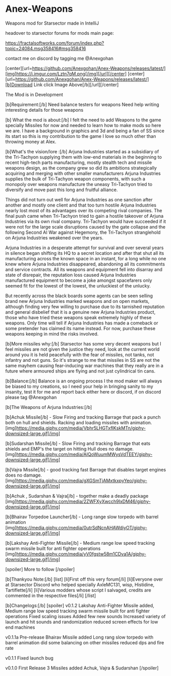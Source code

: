 # Anex-Weapons
Weapons mod for Starsector made in IntelliJ

headover to starsector forums for mods main page:

https://fractalsoftworks.com/forum/index.php?topic=24084.msg358416#msg358416

contact me on discord by tagging me @Anexgohan


[center][url=https://github.com/Anexgohan/Anex-Weapons/releases/latest/][img]https://i.imgur.com/Lztn7qM.png[/img][/url][/center]
[center][url=https://github.com/Anexgohan/Anex-Weapons/releases/latest/][b]Download Link click Image Above[/b][/url][/center]

The Mod is in Development

[b]Requirement:[/b]
Need balance testers for weapons 
Need help writing interesting details for those weapons

[b] What the mod is about:[/b]
I felt the need to add Weapons to the game specially Missiles for now and needed to learn how to make mods so here we are.
I have a background in graphics and 3d and being a fan of SS since its start so this is my contribution to the game I love so much other than throwing money at Alex.

[b]What's the vision/lore :[/b]
Arjuna Industries started as a subsidiary of the Tri-Tachyon supplying them with low-end materials in the beginning to recent high-tech parts manufacturing, mostly stealth tech and missile weapons design, as the company grew so did its ambitions strategically acquiring and merging with other smaller manufacturers Arjuna Industries supplies the bulk of Tri-Tachyon weapon components, with such a monopoly over weapons manufacture the uneasy Tri-Tachyon tried to diversify and move past this long and fruitful alliance.

Things did not turn out well for Arjuna Industries as one sanction after another and mostly one client and that too turn hostile Arjuna Industries nearly lost most of its advantages over its competing rival companies. The final push came when Tri-Tachyon tried to gain a hostile takeover of Arjuna Industries via its own rival company. 
Tri-Tachyon would have succeeded if it were not for the large scale disruptions caused by the gate collapse and the following Second AI War against Hegemony, the Tri-Tachyon stranglehold on Arjuna Industries weakened over the years.

Arjuna Industries in a desperate attempt for survival and over several years in silence began shifting its HQ to a secret location and after that shut all its manufacturing across the known space in an instant, for a long while no one knew where Arjuna Industries disappeared, abandoning all its commitments and service contracts. All its weapons and equipment fell into disarray and state of disrepair, the reputation loss caused Arjuna Industries manufactured equipment to become a joke amongst spacefarers only seemed fit for the lowest of the lowest, the unluckiest of the unlucky.

But recently across the black boards some agents can be seen selling brand new Arjuna Industries marked weapons and on open markets, although finding very few willing to purchase due to its tarnished reputation and general disbelief that it is a genuine new Arjuna Industries product, those who have tried these weapons speak extremely highly of these weapons.
Only time will tell if Arjuna Industries has made a comeback or some pretender has claimed its name instead.
For now, purchase these weapons keeping in mind the risks involved.

[b]More missiles why:[/b]
Starsector has some very decent weapons but I feel missiles are not given the justice they need, look at the current world around you it is held peacefully with the fear of missiles, not tanks, not infantry and not guns. So it's strange to me that missiles in SS are not the same mayhem causing fear-inducing war machines that they really are in a future where armoured ships are flying and not just cylindrical tin cans.

[b]Balance:[/b]
Balance is an ongoing process I the mod maker will always be biased to my creations, so I need your help in bringing sanity to my insanity, test it for me and report back either here or discord, if on discord please tag @Anexgohan

[b]The Weapons of Arjuna Industries:[/b]


[b]Achuk Missile[/b] - Slow Firing and tracking Barrage that pack a punch both on hull and shields.
Racking and loading missiles with animation.
[img]https://media.giphy.com/media/Vbhr5LHGTxfIKskMTn/giphy-downsized-large.gif[/img]

[b]Sudarshan Missile[/b] - Slow Firing and tracking Barrage that eats shields and EMP's the target on hitting Hull does no damage.
[img]https://media.giphy.com/media/AIQoWuumMWysVdTEEY/giphy-downsized-large.gif[/img]

[b]Vajra Missile[/b] - good tracking fast Barrage that disables target engines does no damage.
[img]https://media.giphy.com/media/gXGSmTjAMxtkxpyYeo/giphy-downsized-large.gif[/img]

[b]Achuk , Sudarshan & Vajra[/b] - together make a deadly package
[img]https://media.giphy.com/media/2ZWFXyXwcch9IxDM46/giphy-downsized-large.gif[/img]

[b]Bhairav Torpedoe Launcher[/b] - Long range slow torpedo with barrel animation
[img]https://media.giphy.com/media/0utrSdNcnAHAWdiyOT/giphy-downsized-large.gif[/img]

[b]Lakshay Anti-Fighter Missile[/b] - Medium range low speed tracking swarm missile built for anti fighter operations
[img]https://media.giphy.com/media/yV0fgstw58m1CDva1A/giphy-downsized-large.gif[/img]

[spoiler]
More to follow
[/spoiler]

[b]Thankyou Note:[/b]
[list]
[li]First off this very forum[/li]
[li]Everyone over at Starsector Discord who helped specially AxleMC131, wisp, Histidine, Tartiflette[/li]
[li]Various modders whose script I salvaged, credits are commented in the respective files[/li]
[/list]

[b]Changelogs:[/b]
[spoiler]
v0.1.2
Lakshay Anti-Fighter Missile added, Medium range low speed tracking swarm missile built for anti fighter operations
Fixed scaling issues
Added few new sounds
Increased variety of launch and hit sounds and randomization
reduced screen effects for low end machines

v0.1.1a Pre-release
Bhairav Missile added
Long rang slow torpedo with barrel animation
did some balancing on other missiles reduced dps and fire rate

v0.1.1
Fixed launch bug

v0.1.0
First Release
3 Missiles added 
Achuk, Vajra & Sudarshan
[/spoiler]
